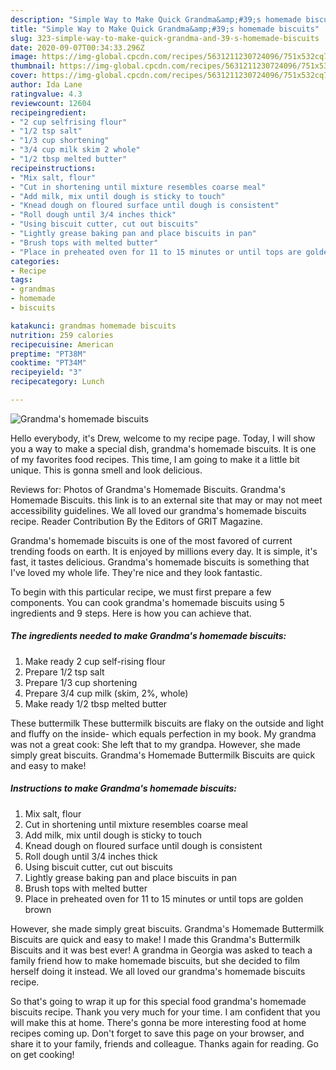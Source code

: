 ```yaml
---
description: "Simple Way to Make Quick Grandma&amp;#39;s homemade biscuits"
title: "Simple Way to Make Quick Grandma&amp;#39;s homemade biscuits"
slug: 323-simple-way-to-make-quick-grandma-and-39-s-homemade-biscuits
date: 2020-09-07T00:34:33.296Z
image: https://img-global.cpcdn.com/recipes/5631211230724096/751x532cq70/grandmas-homemade-biscuits-recipe-main-photo.jpg
thumbnail: https://img-global.cpcdn.com/recipes/5631211230724096/751x532cq70/grandmas-homemade-biscuits-recipe-main-photo.jpg
cover: https://img-global.cpcdn.com/recipes/5631211230724096/751x532cq70/grandmas-homemade-biscuits-recipe-main-photo.jpg
author: Ida Lane
ratingvalue: 4.3
reviewcount: 12604
recipeingredient:
- "2 cup selfrising flour"
- "1/2 tsp salt"
- "1/3 cup shortening"
- "3/4 cup milk skim 2 whole"
- "1/2 tbsp melted butter"
recipeinstructions:
- "Mix salt, flour"
- "Cut in shortening until mixture resembles coarse meal"
- "Add milk, mix until dough is sticky to touch"
- "Knead dough on floured surface until dough is consistent"
- "Roll dough until 3/4 inches thick"
- "Using biscuit cutter, cut out biscuits"
- "Lightly grease baking pan and place biscuits in pan"
- "Brush tops with melted butter"
- "Place in preheated oven for 11 to 15 minutes or until tops are golden brown"
categories:
- Recipe
tags:
- grandmas
- homemade
- biscuits

katakunci: grandmas homemade biscuits 
nutrition: 259 calories
recipecuisine: American
preptime: "PT38M"
cooktime: "PT34M"
recipeyield: "3"
recipecategory: Lunch

---
```



![Grandma&#39;s homemade biscuits](https://img-global.cpcdn.com/recipes/5631211230724096/751x532cq70/grandmas-homemade-biscuits-recipe-main-photo.jpg)

Hello everybody, it's Drew, welcome to my recipe page. Today, I will show you a way to make a special dish, grandma&#39;s homemade biscuits. It is one of my favorites food recipes. This time, I am going to make it a little bit unique. This is gonna smell and look delicious.

Reviews for: Photos of Grandma&#39;s Homemade Biscuits. Grandma&#39;s Homemade Biscuits. this link is to an external site that may or may not meet accessibility guidelines. We all loved our grandma&#39;s homemade biscuits recipe. Reader Contribution By the Editors of GRIT Magazine.

Grandma&#39;s homemade biscuits is one of the most favored of current trending foods on earth. It is enjoyed by millions every day. It is simple, it's fast, it tastes delicious. Grandma&#39;s homemade biscuits is something that I've loved my whole life. They're nice and they look fantastic.


To begin with this particular recipe, we must first prepare a few components. You can cook grandma&#39;s homemade biscuits using 5 ingredients and 9 steps. Here is how you can achieve that.

<!--inarticleads1-->

##### The ingredients needed to make Grandma&#39;s homemade biscuits:

1. Make ready 2 cup self-rising flour
1. Prepare 1/2 tsp salt
1. Prepare 1/3 cup shortening
1. Prepare 3/4 cup milk (skim, 2%, whole)
1. Make ready 1/2 tbsp melted butter


These buttermilk These buttermilk biscuits are flaky on the outside and light and fluffy on the inside- which equals perfection in my book. My grandma was not a great cook: She left that to my grandpa. However, she made simply great biscuits. Grandma&#39;s Homemade Buttermilk Biscuits are quick and easy to make! 

<!--inarticleads2-->

##### Instructions to make Grandma&#39;s homemade biscuits:

1. Mix salt, flour
1. Cut in shortening until mixture resembles coarse meal
1. Add milk, mix until dough is sticky to touch
1. Knead dough on floured surface until dough is consistent
1. Roll dough until 3/4 inches thick
1. Using biscuit cutter, cut out biscuits
1. Lightly grease baking pan and place biscuits in pan
1. Brush tops with melted butter
1. Place in preheated oven for 11 to 15 minutes or until tops are golden brown


However, she made simply great biscuits. Grandma&#39;s Homemade Buttermilk Biscuits are quick and easy to make! I made this Grandma&#39;s Buttermilk Biscuits and it was best ever! A grandma in Georgia was asked to teach a family friend how to make homemade biscuits, but she decided to film herself doing it instead. We all loved our grandma&#39;s homemade biscuits recipe. 

So that's going to wrap it up for this special food grandma&#39;s homemade biscuits recipe. Thank you very much for your time. I am confident that you will make this at home. There's gonna be more interesting food at home recipes coming up. Don't forget to save this page on your browser, and share it to your family, friends and colleague. Thanks again for reading. Go on get cooking!
